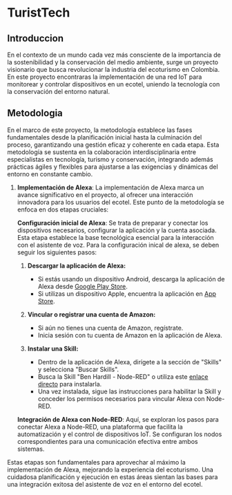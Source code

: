# TuristTech
## Introduccion
En el contexto de un mundo cada vez más consciente de la importancia de la sostenibilidad y la conservación del medio ambiente, surge un proyecto visionario que busca revolucionar la industria del ecoturismo en Colombia. En este proyecto encontraras la implementación de una red IoT para monitorear y controlar dispositivos en un ecotel, uniendo la tecnología con la conservación del entorno natural.

## Metodologia 
En el marco de este proyecto, la metodología establece las fases fundamentales desde la planificación inicial hasta la culminación del proceso, garantizando una gestión eficaz y coherente en cada etapa. Esta metodología se sustenta en la colaboración interdisciplinaria entre especialistas en tecnología, turismo y conservación, integrando además prácticas ágiles y flexibles para ajustarse a las exigencias y dinámicas del entorno en constante cambio. 

  1. **Implementación de Alexa**: La implementación de Alexa marca un avance significativo en el proyecto, al ofrecer una interacción innovadora para los usuarios del ecotel. Este punto de la metodología se enfoca en dos etapas cruciales:
     
      __Configuración inicial de Alexa__: Se trata de preparar y conectar los dispositivos necesarios, configurar la aplicación y la cuenta asociada. Esta etapa       establece la base tecnológica esencial para la interacción con el asistente de voz. Para la configuración inical de alexa, se deben seguir los siguientes        pasos:
     
      1. **Descargar la aplicación de Alexa:**
         - Si estás usando un dispositivo Android, descarga la aplicación de Alexa desde [Google Play Store](https://play.google.com/store/apps/details?id=com.amazon.dee.app&pcampaignid=web_share "Google Play Store").
         - Si utilizas un dispositivo Apple, encuentra la aplicación en [App Store](https://apps.apple.com/ni/app/amazon-alexa/id944011620 "App Store").
      
      2. **Vincular o registrar una cuenta de Amazon:**
         - Si aún no tienes una cuenta de Amazon, regístrate.
         - Inicia sesión con tu cuenta de Amazon en la aplicación de Alexa.
      
      3. **Instalar una Skill:**
         - Dentro de la aplicación de Alexa, dirígete a la sección de "Skills" y selecciona "Buscar Skills".
         - Busca la Skill "Ben Hardill - Node-RED" o utiliza este [enlace directo](https://www.amazon.com/Ben-Hardill-Node-RED/dp/B01N0D97FZ) para instalarla.
         - Una vez instalada, sigue las instrucciones para habilitar la Skill y conceder los permisos necesarios para vincular Alexa con Node-RED.
     


     __Integración de Alexa con Node-RED__: Aquí, se exploran los pasos para conectar Alexa a Node-RED, una plataforma que facilita la automatización y el             control     de dispositivos IoT. Se configuran los nodos correspondientes para una comunicación efectiva entre ambos sistemas.

Estas etapas son fundamentales para aprovechar al máximo la implementación de Alexa, mejorando la experiencia del ecoturismo. Una cuidadosa planificación y ejecución en estas áreas sientan las bases para una integración exitosa del asistente de voz en el entorno del ecotel.


 
